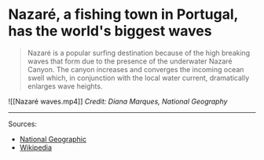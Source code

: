 # Nazaré, a fishing town in Portugal, has the world's biggest waves

> Nazaré is a popular surfing destination because of the high breaking waves that form due to the presence of the underwater Nazaré Canyon. The canyon increases and converges the incoming ocean swell which, in conjunction with the local water current, dramatically enlarges wave heights.

![[Nazaré waves.mp4]]
_Credit: Diana Marques, National Geography_

---

Sources:
- [National Geographic](https://www.nationalgeographic.com/magazine/article/what-its-like-to-surf-the-worlds-largest-waves)
- [Wikipedia](https://en.wikipedia.org/wiki/Nazar%C3%A9,_Portugal#Surfing)